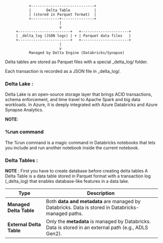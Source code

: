                +-----------------------------+
               |       Delta Table           |
               | (stored in Parquet format)  |
               +-------------+---------------+
                             |
                             v
         +------------------------+   +----------------------+
         | _delta_log (JSON logs) | + | Parquet data files   |
         +------------------------+   +----------------------+
                             |
                             v
               Managed by Delta Engine (Databricks/Synapse)


Delta tables are stored as Parquet files with a special _delta_log/ folder.

Each transaction is recorded as a JSON file in _delta_log/.

### Delta Lake :

Delta Lake is an open-source storage layer that brings ACID transactions, schema enforcement, and time travel to Apache Spark and big data workloads. 
In Azure, it is deeply integrated with Azure Databricks and Azure Synapse Analytics.

**NOTE**:

### %run command
The %run command is a magic command in Databricks notebooks that lets you include and run another notebook inside the current notebook.

### Delta Tables :

**NOTE** : First you have to create database before creating delta tables
A Delta Table is a data table stored in Parquet format with a transaction log (_delta_log) that
enables database-like features in a data lake.

| Type                     | Description                                                                                           |
| ------------------------ | ----------------------------------------------------------------------------------------------------- |
| **Managed Delta Table**  | Both **data and metadata** are managed by Databricks. Data is stored in Databricks-managed paths.     |
| **External Delta Table** | Only the **metadata** is managed by Databricks. Data is stored in an external path (e.g., ADLS Gen2). |
